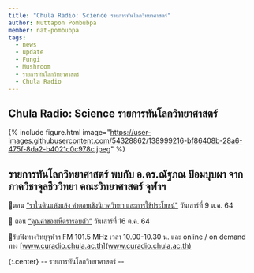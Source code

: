 ```yaml
---
title: "Chula Radio: Science รายการทันโลกวิทยาศาสตร์"
author: Nuttapon Pombubpa
member: nat-pombubpa
tags:
  - news
  - update
  - Fungi
  - Mushroom
  - รายการทันโลกวิทยาศาสตร์
  - Chula Radio
---
```


## Chula Radio: Science รายการทันโลกวิทยาศาสตร์  

{%
  include figure.html
  image="https://user-images.githubusercontent.com/54328862/138999216-bf86408b-28a6-475f-8da2-b4021c0c978c.jpeg"
%}


## รายการทันโลกวิทยาศาสตร์ พบกับ อ.ดร.ณัฐภณ ป้อมบุบผา จากภาควิชาจุลชีววิทยา คณะวิทยาศาสตร์ จุฬาฯ

🧬ตอน [“ราในดินแห้งแล้ง คำตอบเชิงนิเวศวิทยา และการใช้ประโยชน์"](https://curadio.chula.ac.th/Radio-Demand.php?program=202110091005) วันเสาร์ที่ 9 ต.ค. 64

🧫 ตอน [“คุณค่าของเห็ดรารอบตัว”](https://curadio.chula.ac.th/Radio-Demand.php?program=202110161005) วันเสาร์ที่ 16 ต.ค. 64

📱รับฟังทางวิทยุจุฬาฯ FM 101.5 MHz เวลา 10.00-10.30 น. และ online / on demand ทาง
[www.curadio.chula.ac.th](www.curadio.chula.ac.th)


{:.center}
-- รายการทันโลกวิทยาศาสตร์ -- 
